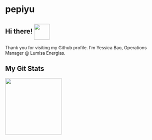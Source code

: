 # pepiyu
## Hi there! <img align='center' src="https://media.giphy.com/media/v4f7aVLX1EoAU/giphy.gif" width="50">

Thank you for visiting my Github profile. I'm Yessica Bao, Operations Manager @ Lumisa Energias.

## My Git Stats
<img height="180em" src="https://github-readme-stats.vercel.app/api?username=pepiyu&show_icons=true&hide_border=true&&count_private=true&include_all_commits=true&theme=dark" />

